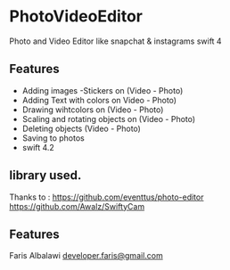# PhotoVideoEditor
Photo and Video Editor like snapchat &amp; instagrams swift 4


## Features 
- Adding images -Stickers on (Video - Photo)
-  Adding Text with colors on Video - Photo)
- Drawing wihtcolors on (Video - Photo)
- Scaling and rotating objects on (Video - Photo)
-  Deleting objects (Video - Photo)
- Saving to photos 
-  swift 4.2 



## library used. 
Thanks to :
https://github.com/eventtus/photo-editor
https://github.com/Awalz/SwiftyCam 



## Features 

Faris Albalawi
developer.faris@gmail.com









